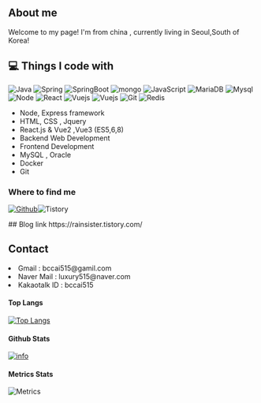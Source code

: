
## About me

Welcome to my page! I'm from china , currently living in Seoul,South of Korea!

## 💻 Things I code with

<p>
<img alt="Java" src="https://img.shields.io/badge/Java-35495E?style=for-the-badge&logo=java&logoColor=white"/> 
<img alt="Spring" src="https://img.shields.io/badge/Spring%20-6DB33F.svg?&style=for-the-badge&logo=Spring&logoColor=white" />
<img alt="SpringBoot" src="https://img.shields.io/badge/SpringBoot%20-6DB33F.svg?&style=for-the-badge&logo=springboot&logoColor=white"/>
<img alt="mongo" src="https://img.shields.io/badge/MongoDB%20-47A248?&style=for-the-badge&logo=MongoDB&logoColor=white"/>
<img alt="JavaScript" src="https://img.shields.io/badge/javascript%20-%23323330.svg?&style=for-the-badge&logo=javascript&logoColor=%23F7DF1E"/>
<img alt="MariaDB" src="https://shields.io/badge/MariaDB%20-003545.svg?logo=MariaDB&style=for-the-badge&logoColor=white"/>
<img alt="Mysql" src="https://shields.io/badge/MySQL%20-4479A1.svg?logo=MySQL&style=for-the-badge&logoColor=white"/>
<img alt="Node" src="https://img.shields.io/badge/node.js-339933?style=for-the-badge&logo=Node.js&logoColor=white">
<img alt="React" src="https://img.shields.io/badge/react.js-35495E?style=for-the-badge&logo=react"/>
<img alt="Vuejs" src="https://img.shields.io/badge/Vue.js-35495E?style=for-the-badge&logo=vuedotjs"/>
<img alt="Vuejs" src="https://img.shields.io/badge/Docker-white?style=for-the-badge&logo=docker"/>
<img alt="Git" src="https://img.shields.io/badge/Git-white?style=for-the-badge&logo=git"/>
<img alt="Redis" src="https://img.shields.io/badge/Redis-DC382D?style=for-the-badge&logo=Redis"/>
</p>

- Node, Express framework
- HTML, CSS , Jquery
- React.js & Vue2 ,Vue3 (ES5,6,8)
- Backend Web Development
- Frontend Development
- MySQL , Oracle
- Docker
- Git
<h3>Where to find me</h3>
<p><a href="https://github.com/luxury515" target="_blank"><img alt="Github" src="https://img.shields.io/badge/GitHub-%2312100E.svg?&style=for-the-badge&logo=Github&logoColor=white" /></a><img alt="Tistory" src="https://img.shields.io/badge/tistory-white.svg?&style=for-the-badge&logo=tistory&logoColor=black" /></a>
</p>
## Blog link
https://rainsister.tistory.com/

## Contact
<li>Gmail : bccai515@gamil.com</li> 
<li>Naver Mail : luxury515@naver.com</li>
<li>Kakaotalk ID : bccai515</li>

#### Top Langs
[![Top Langs](https://github-readme-stats.vercel.app/api/top-langs/?username=luxury515&layout=compact)](https://github.com/luxury515/github-readme-stats)
#### Github Stats
[![info](https://github-readme-stats.vercel.app/api?username=luxury515&count_private=true&show_icons=true&line_height=25&theme=radical)](https://github.com/luxury515/github-readme-stats)

#### Metrics Stats
![Metrics](https://metrics.lecoq.io/luxury515?template=classic&base=header%2C%20activity%2C%20community%2C%20repositories%2C%20metadata&base.indepth=false&base.hireable=false&base.skip=false&config.timezone=Asia%2FSeoul)

